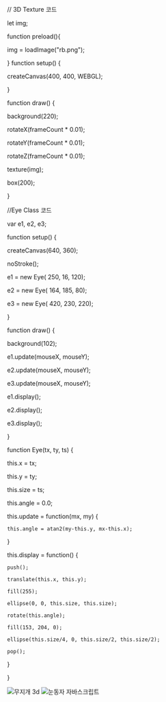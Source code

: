 // 3D Texture 코드

let img;

function preload(){

  img = loadImage("rb.png");
  
}
function setup() {

  createCanvas(400, 400, WEBGL);
  
}

function draw() {

  background(220);
  
  rotateX(frameCount * 0.01);
  
  rotateY(frameCount * 0.01);
  
  rotateZ(frameCount * 0.01);
  
  texture(img);
  
  box(200);
  
}


//Eye Class 코드

var e1, e2, e3;

function setup() {

  createCanvas(640, 360);
  
  noStroke();
  
  e1 = new Eye( 250,  16, 120);
  
  e2 = new Eye( 164, 185,  80);  
  
  e3 = new Eye( 420, 230, 220);
  
}

function draw() {

  background(102);
  
  e1.update(mouseX, mouseY);
  
  e2.update(mouseX, mouseY);
  
  e3.update(mouseX, mouseY);

  e1.display();
  
  e2.display();
  
  e3.display();
  
}

function Eye(tx, ty, ts) {

  this.x = tx;
  
  this.y = ty;
  
  this.size = ts;
  
  this.angle = 0.0;

  this.update = function(mx, my) {
  
    this.angle = atan2(my-this.y, mx-this.x);
    
  }
  
  this.display = function() {
  
    push();
    
    translate(this.x, this.y);
    
    fill(255);
    
    ellipse(0, 0, this.size, this.size);
    
    rotate(this.angle);
    
    fill(153, 204, 0);
    
    ellipse(this.size/4, 0, this.size/2, this.size/2);
    
    pop();
    
  }
  
}

![무지개 3d](https://user-images.githubusercontent.com/119734977/225634093-784cc0ba-3de7-4a05-8988-0e33abaa5da9.PNG)
![눈동자 자바스크립트](https://user-images.githubusercontent.com/119734977/225634126-2afef92a-c16c-45fc-8c35-e198397f18d0.PNG)

